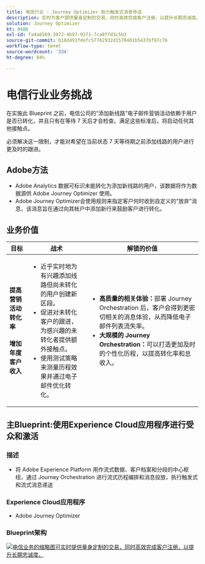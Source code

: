 ```yaml
---
title: 电信行业 - Journey Optimizer 助力触发式消息传送
description: 实时为客户提供量身定制的交易，同时高效完成客户注册，以提升长期忠诚度。
solution: Journey Optimizer
kt: 9486
exl-id: fa4a6569-3972-4b97-91f1-7ca8ffd3c5b3
source-git-commit: b18d491fdefc57762932d1570401b5437bf97c76
workflow-type: tm+mt
source-wordcount: '334'
ht-degree: 84%

---
```


# 电信行业业务挑战

在实施此 Blueprint 之前，电信公司的“添加新线路”电子邮件营销活动依赖于用户是否已转化，并且只有在等待 7 天后才会检查。满足这些标准后，将启动任何其他接触点。

必须解决这一限制，才能对希望在当前状态 7 天等待期之前添加线路的用户进行更及时的跟进。

## Adobe方法

* Adobe Analytics 数据可标识未能转化为添加新线路的用户，该数据将作为数据源供 Adobe Journey Optimizer 使用。
* Adobe Journey Optimizer会使用规则来指定客户何时收到自定义的“放弃”消息，该消息旨在通过向其帐户中添加新行来鼓励客户进行转化。


## 业务价值

| 目标 | 战术 | 解锁的价值 |
|---|---|---|
| **提高营销活动转化率&#x200B;**<br></br>**增加年度客户收入**</ul> | <ul><li>近乎实时地为有兴趣添加线路但尚未转化的用户创建新区段。</li><li>促进对未转化客户的跟进，为感兴趣的未转化者提供额外接触点。 </li><li>使用测试策略来测量历程效果并通过电子邮件优化转化。</li></ul> | <ul><li><strong>高质量的相关体验：</strong>部署 Journey Orchestration 后，客户会得到更密切相关的消息体验，从而降低电子邮件列表流失率。</li><li><strong>大规模的 Journey Orchestration：</strong>可以打造更加及时的个性化历程，以提高转化率和总收入。</li></ul> |

## 主Blueprint:使用Experience Cloud应用程序进行受众和激活

### 描述

<ul><li>将 Adobe Experience Platform 用作流式数据、客户档案和分段的中心枢纽，通过 Journey Orchestration 进行流式历程编排和消息投放，执行触发式和流式消息递送</li></ul>

### Experience Cloud应用程序

<ul><li>Adobe Journey Optimizer</li></ul>

### Blueprint架构

<a href="https://experienceleague.adobe.com/docs/blueprints-learn/architecture/customer-journeys/journey-optimizer.html?lang=zh-Hans"><img alt="电信业务的缩略图可实时提供量身定制的交易，同时高效完成客户注册，以提升长期忠诚度。" src="https://experienceleague.adobe.com/docs/blueprints-learn/assets/journey-optimizer.png?lang=en"/></a>
